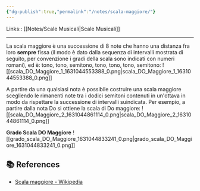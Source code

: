 ```yaml
---
{"dg-publish":true,"permalink":"/notes/scala-maggiore/"}
---
```


Links:: [[Notes/Scale Musicali\|Scale Musicali]]

---
La scala maggiore è una successione di 8 note che hanno una distanza fra loro **sempre** fissa (il modo è dato dalla sequenza di intervalli mostrata di seguito, per convenzione i gradi della scala sono indicati con numeri romani), ed è: tono, tono, semitono, tono, tono, tono, semitono:
![[scala_DO_Maggiore_1_1631044553388_0.png\|scala_DO_Maggiore_1_1631044553388_0.png]]


A partire da una qualsiasi nota è possibile costruire una scala maggiore scegliendo le rimanenti note tra i dodici semitoni contenuti in un'ottava in modo da rispettare la successione di intervalli suindicata. Per esempio, a partire dalla nota Do si ottiene la scala di Do maggiore:
![[scala_DO_Maggiore_2_1631044861114_0.png\|scala_DO_Maggiore_2_1631044861114_0.png]]

**Grado Scala DO Maggiore**
![[grado_scala_DO_Maggiore_1631044833241_0.png\|grado_scala_DO_Maggiore_1631044833241_0.png]]


## 📚 References

- [Scala maggiore - Wikipedia](https://it.wikipedia.org/wiki/Scala_maggiore)